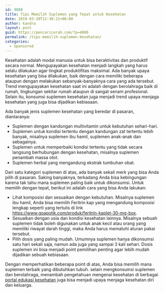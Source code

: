 ```yaml
---
id: 4888
title: Tips Memilih Suplemen yang Tepat untuk Kesehatan
date: 2019-03-20T12:38:21+00:00
author: kandra
layout: post
guid: https://pencaricerah.com/?p=4888
permalink: /tips-memilih-suplemen-kesehatan/
categories:
  - Sponsored
---
```

Kesehatan adalah modal manusia untuk bisa beraktivitas dan produktif secara normal. Mengupayakan kesehatan menjadi langkah yang harus selalu dilakukan agar tingkat produktifitas maksimal. Ada banyak upaya kesehatan yang bisa dilakukan, baik dengan cara memiliki beberapa ataupun dengan melakukan sebanyak-banyaknya cara yang ada tersebut. Trend mengupayakan kesehatan saat ini adalah dengan berolahraga baik di rumah, lingkungan sekitar rumah ataupun di sangat senam profesional. Selain itu, konsumsi suplemen kesehatan juga menjadi trend upaya menjaga kesehatan yang juga bisa dijadikan kebiasaan.

Ada banyak jenis suplemen kesehatan yang beredar di pasaran, diantaranya:

  * Suplemen dengan kandungan multivitamin untuk kebutuhan sehari-hari.
  * Suplemen untuk kondisi tertentu dengan kandungan zat tertentu lebih banyak, misalnya suplemen ibu hamil, suplemen anak-anak dan sebagainya.
  * Suplemen untuk memperbaiki kondisi tertentu yang tidak secara langsung berhubungan dengan kesehatan, misalnya suplemen penambah massa otot.
  * Suplemen herbal yang mengandung ekstrak tumbuhan obat.

Dari satu kategori suplemen di atas, ada banyak sekali merk yang bisa Anda pilih di pasaran. Saking banyaknya, terkadang Anda bisa kebingungan karena tak tahu mana suplemen paling baik untuk dikonsumsi. Untuk memilih dengan tepat, berikut ini adalah cara yang bisa Anda lakukan:

  * Lihat komposisi dan sesuaikan dengan kebutuhan. Misalnya suplemen ibu hamil, Anda bisa memilih Feritrin kap yang mengandung komposisi lengkap seperti yang tertulis di link <https://www.goapotik.com/produk/feritrin-kaplet-30-mg-box>.
  * Sesuaikan dengan usia dan kondisi kesehatan lainnya. Misalnya sebuah suplemen tidak boleh digunakan untuk anak kecil atau orang yang memiliki riwayat darah tinggi, maka Anda harus mematuhi aturan pakai tersebut.
  * Pilih dosis yang paling mudah. Umumnya suplemen hanya dikonsumsi satu hari sekali saja, namun ada juga yang sampai 3 kali sehari. Dosis suplemen ini bisa menjadi point pemilihan penting agar lebih mudah dijadikan sebuah kebiasaan.

Dengan memperhatikan beberapa point di atas, Anda bisa memilih mana suplemen terbaik yang dibutuhkan tubuh. selain mengkonsumsi suplemen dan berolahraga, menambah pengetahuan mengenai kesehatan di berbagai [portal edukasi kesehatan](https://www.guesehat.com/pentingnya-zat-besi-untuk-kehamilan-dan-mencegah-anemia) juga bisa menjadi upaya menjaga kesehatan diri dan keluarga.